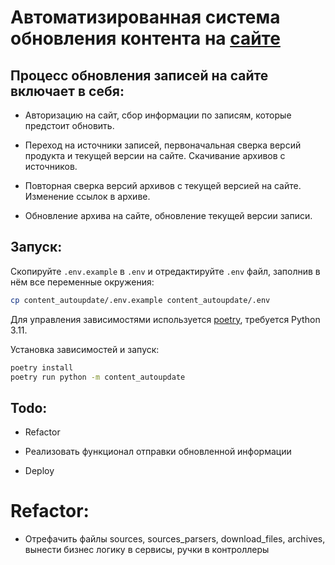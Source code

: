 # Автоматизированная система обновления контента на [сайте](https://modsfortanks.ru/)

## Процесс обновления записей на сайте включает в себя:

- Авторизацию на сайт, сбор информации по записям, которые предстоит обновить.

- Переход на источники записей, первоначальная сверка версий продукта и текущей версии на сайте. Скачивание архивов с источников.

- Повторная сверка версий архивов с текущей версией на сайте. Изменение ссылок в архиве.

- Обновление архива на сайте, обновление текущей версии записи.

## Запуск:

Скопируйте `.env.example` в `.env` и отредактируйте `.env` файл, заполнив в нём все переменные окружения:

```bash
cp content_autoupdate/.env.example content_autoupdate/.env
```

Для управления зависимостями используется [poetry](https://python-poetry.org/),
требуется Python 3.11.

Установка зависимостей и запуск:

```bash
poetry install
poetry run python -m content_autoupdate
```

## Todo:

- Refactor

- Реализовать функционал отправки обновленной информации

- Deploy

# Refactor:

- Отрефачить файлы sources, sources_parsers, download_files, archives, вынести бизнес логику в сервисы, ручки в контроллеры
